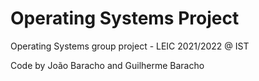 # Operating Systems Project
Operating Systems group project - LEIC 2021/2022 @ IST

Code by João Baracho and Guilherme Baracho
